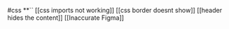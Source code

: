 #css 
**``
[[css imports not working]]
[[css border doesnt show]]
[[header hides the content]]
[[Inaccurate Figma]]